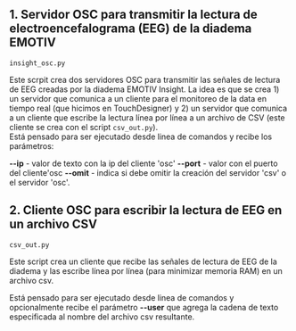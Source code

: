 ## 1. Servidor OSC para transmitir la lectura de electroencefalograma (EEG) de la diadema EMOTIV

`insight_osc.py`  
  
Este scrpit crea dos servidores OSC para transmitir las señales de lectura de EEG creadas por la diadema EMOTIV Insight. La idea es que se crea 1) un servidor que comunica a un cliente para el monitoreo de la data en tiempo real (que hicimos en TouchDesigner) y 2) un servidor que comunica a un cliente que escribe la lectura línea por línea a un archivo de CSV (este cliente se crea con el script `csv_out.py`).  
Está pensado para ser ejecutado desde linea de comandos y recibe los parámetros:

**--ip** - valor de texto con la ip del cliente 'osc'
**--port** - valor con el puerto del cliente'osc
**--omit** - indica si debe omitir la creación del servidor 'csv' o el servidor 'osc'.

## 2. Cliente OSC para escribir la lectura de EEG en un archivo CSV

`csv_out.py`  
  
Este script crea un cliente que recibe las señales de lectura de EEG de la diadema y las escribe línea por línea (para minimizar memoria RAM) en un archivo csv. 

Está pensado para ser ejecutado desde linea de comandos y opcionalmente recibe el parámetro **--user** que agrega la cadena de texto especificada al nombre del archivo csv resultante.
